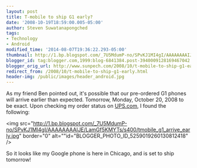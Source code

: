 ```yaml
---
layout: post
title: T-mobile to ship G1 early?
date: '2008-10-19T18:59:00.005-05:00'
author: Steven Suwatanapongched
tags:
- Technology
- Android
modified_time: '2014-08-07T19:36:22.293-05:00'
thumbnail: http://1.bp.blogspot.com/_7U5MdumP-no/SPvKJ1MI4gI/AAAAAAAAIJE/LamGf5KMYTs/s600/tmobile_g1_arrive_early.jpg
blogger_id: tag:blogger.com,1999:blog-6841384.post-3940009128169467042
blogger_orig_url: http://www.sunpech.com/2008/10/t-mobile-to-ship-g1-early.html
redirect_from: /2008/10/t-mobile-to-ship-g1-early.html
header-img: /public/images/header_android.jpg
---
```


As my friend Ben pointed out, it's possible that our pre-ordered G1 phones will arrive earlier than expected.  Tomorrow, Monday, October 20, 2008 to be exact.  Upon checking my order status on <a href="http://www.ups.com">UPS.com</a>, I found the following:

<img src="http://1.bp.blogspot.com/_7U5MdumP-no/SPvKJ1MI4gI/AAAAAAAAIJE/LamGf5KMYTs/s400/tmobile_g1_arrive_early.jpg" border="0" alt=""id="BLOGGER_PHOTO_ID_5259019260130812418" />

So it looks like my Google phone is here in Chicago, and is set to ship tomorrow!
